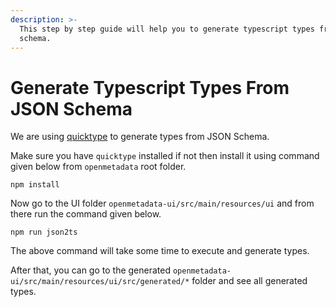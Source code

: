 ```yaml
---
description: >-
  This step by step guide will help you to generate typescript types from JSON
  schema.
---
```


# Generate Typescript Types From JSON Schema

We are using [quicktype](https://quicktype.io) to generate types from JSON Schema.

Make sure you have `quicktype` installed if not then install it using command given below from `openmetadata` root folder.

```
npm install
```

Now go to the UI folder `openmetadata-ui/src/main/resources/ui` and from there run the command given below.

```
npm run json2ts
```

The above command will take some time to execute and generate types.

After that, you can go to the generated `openmetadata-ui/src/main/resources/ui/src/generated/*` folder and see all generated types.
